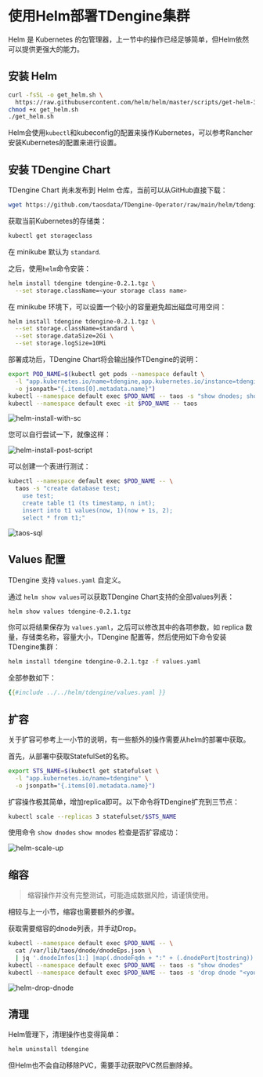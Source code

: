 # 使用Helm部署TDengine集群

Helm 是 Kubernetes 的包管理器，上一节中的操作已经足够简单，但Helm依然可以提供更强大的能力。

## 安装 Helm

```sh
curl -fsSL -o get_helm.sh \
  https://raw.githubusercontent.com/helm/helm/master/scripts/get-helm-3
chmod +x get_helm.sh
./get_helm.sh
```

Helm会使用`kubectl`和kubeconfig的配置来操作Kubernetes，可以参考Rancher安装Kubernetes的配置来进行设置。

## 安装 TDengine Chart

TDengine Chart 尚未发布到 Helm 仓库，当前可以从GitHub直接下载：

```sh
wget https://github.com/taosdata/TDengine-Operator/raw/main/helm/tdengine-0.2.1.tgz
```

获取当前Kubernetes的存储类：

```sh
kubectl get storageclass
```

在 minikube 默认为 `standard`.

之后，使用`helm`命令安装：

```sh
helm install tdengine tdengine-0.2.1.tgz \
  --set storage.className=<your storage class name>
```

在 minikube 环境下，可以设置一个较小的容量避免超出磁盘可用空间：

```sh
helm install tdengine tdengine-0.2.1.tgz \
  --set storage.className=standard \
  --set storage.dataSize=2Gi \
  --set storage.logSize=10Mi
```

部署成功后，TDengine Chart将会输出操作TDengine的说明：

```sh
export POD_NAME=$(kubectl get pods --namespace default \
  -l "app.kubernetes.io/name=tdengine,app.kubernetes.io/instance=tdengine" \
  -o jsonpath="{.items[0].metadata.name}")
kubectl --namespace default exec $POD_NAME -- taos -s "show dnodes; show mnodes"
kubectl --namespace default exec -it $POD_NAME -- taos
```

![helm-install-with-sc](./assets/helm-install-with-sc.png)

您可以自行尝试一下，就像这样：

![helm-install-post-script](./assets/helm-install-post-script.png)

可以创建一个表进行测试：

```sh
kubectl --namespace default exec $POD_NAME -- \
  taos -s "create database test;
    use test;
    create table t1 (ts timestamp, n int);
    insert into t1 values(now, 1)(now + 1s, 2);
    select * from t1;"
```

![taos-sql](assets/kubectl-taos-sql.png)

## Values 配置

TDengine 支持 `values.yaml` 自定义。

通过 `helm show values`可以获取TDengine Chart支持的全部values列表：

```sh
helm show values tdengine-0.2.1.tgz
```

你可以将结果保存为 `values.yaml`，之后可以修改其中的各项参数，如 replica 数量，存储类名称，容量大小，TDengine 配置等，然后使用如下命令安装TDengine集群：

```sh
helm install tdengine tdengine-0.2.1.tgz -f values.yaml
```

全部参数如下：

```yaml
{{#include ../../helm/tdengine/values.yaml }}
```

## 扩容

关于扩容可参考上一小节的说明，有一些额外的操作需要从helm的部署中获取。

首先，从部署中获取StatefulSet的名称。

```sh
export STS_NAME=$(kubectl get statefulset \
  -l "app.kubernetes.io/name=tdengine" \
  -o jsonpath="{.items[0].metadata.name}")
```

扩容操作极其简单，增加replica即可。以下命令将TDengine扩充到三节点：

```sh
kubectl scale --replicas 3 statefulset/$STS_NAME
```

使用命令 `show dnodes` `show mnodes` 检查是否扩容成功：

![helm-scale-up](assets/helm-scale-up.png)

## 缩容

> 缩容操作并没有完整测试，可能造成数据风险，请谨慎使用。

相较与上一小节，缩容也需要额外的步骤。

获取需要缩容的dnode列表，并手动Drop。

```sh
kubectl --namespace default exec $POD_NAME -- \
  cat /var/lib/taos/dnode/dnodeEps.json \
  | jq '.dnodeInfos[1:] |map(.dnodeFqdn + ":" + (.dnodePort|tostring)) | .[]' -r
kubectl --namespace default exec $POD_NAME -- taos -s "show dnodes"
kubectl --namespace default exec $POD_NAME -- taos -s 'drop dnode "<you dnode in list>"'
```

![helm-drop-dnode](assets/helm-drop-dnode.png)

## 清理

Helm管理下，清理操作也变得简单：

```sh
helm uninstall tdengine
```

但Helm也不会自动移除PVC，需要手动获取PVC然后删除掉。
